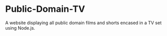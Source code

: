 # Public-Domain-TV
A website displaying all public domain films and shorts encased in a TV set using Node.js.
